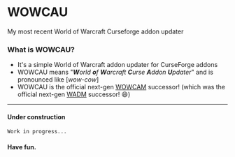 # WOWCAU
My most recent World of Warcraft Curseforge addon updater

### What is WOWCAU?
- It's a simple World of Warcraft addon updater for CurseForge addons
- WOWCAU means "_**W**orld **o**f **W**arcraft **C**urse **A**ddon **U**pdater_" and is pronounced like \[_wow-cow_\]
- WOWCAU is the official next-gen [WOWCAM](https://github.com/MBODM/WOWCAM) successor! (which was the official next-gen [WADM](https://github.com/MBODM/WADM) successor! 😄)

---

#### Under construction

`Work in progress...`

#### Have fun.
